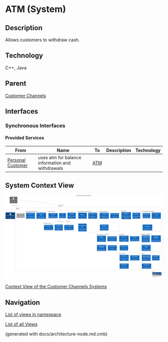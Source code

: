# ATM (System)
## Description
Allows customers to withdraw cash.

## Technology
C++, Java

## Parent
[Customer Channels](../../mybank/customer-channels/context-boundary.md)

## Interfaces

### Synchronous Interfaces

#### Provided Services

| From | Name | To | Description | Technology |
|---|---|---|---|---|
| [Personal Customer](../../mybank/personal-customer.md) | uses atm for balance information and withdrawals | [ATM](../../mybank/customer-channels/atm.md) |  |  |

## System Context View
![Context View of the Customer Channels Systems](../../mybank/customer-channels/context-view.png)

[Context View of the Customer Channels Systems](../../mybank/customer-channels/context-view.md)


## Navigation
[List of views in namespace](./views-in-namespace.md)

[List of all Views](../../views.md)

(generated with docs/architecture-node.md.cmb)
